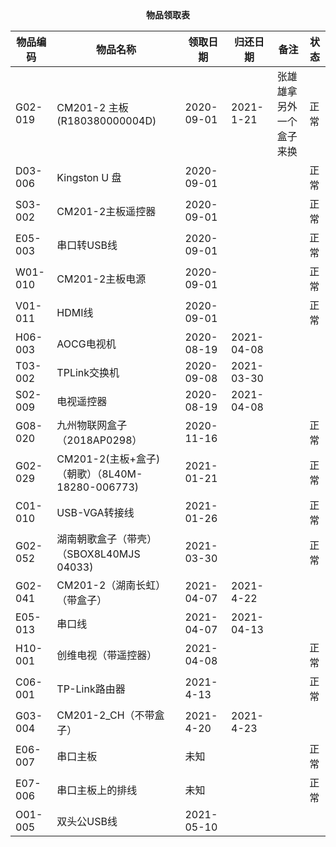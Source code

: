 <center><b>物品领取表</b></center>

| 物品编码 | 物品名称                                        | 领取日期   | 归还日期   | 备注                     | 状态 |
| -------- | ----------------------------------------------- | ---------- | ---------- | ------------------------ | ---- |
| G02-019  | CM201-2 主板(R180380000004D)                    | 2020-09-01 | 2021-1-21  | 张雄雄拿另外一个盒子来换 | 正常 |
| D03-006  | Kingston U 盘                                   | 2020-09-01 |            |                          | 正常 |
| S03-002  | CM201-2主板遥控器                               | 2020-09-01 |            |                          | 正常 |
| E05-003  | 串口转USB线                                     | 2020-09-01 |            |                          | 正常 |
| W01-010  | CM201-2主板电源                                 | 2020-09-01 |            |                          | 正常 |
| V01-011  | HDMI线                                          | 2020-09-01 |            |                          | 正常 |
| H06-003  | AOCG电视机                                      | 2020-08-19 | 2021-04-08 |                          |      |
| T03-002  | TPLink交换机                                    | 2020-09-08 | 2021-03-30 |                          |      |
| S02-009  | 电视遥控器                                      | 2020-08-19 | 2021-04-08 |                          |      |
| G08-020  | 九州物联网盒子（2018AP0298）                    | 2020-11-16 |            |                          | 正常 |
| G02-029  | CM201-2(主板+盒子)（朝歌）（8L40M-18280-006773) | 2021-01-21 |            |                          | 正常 |
| C01-010  | USB-VGA转接线                                   | 2021-01-26 |            |                          | 正常 |
| G02-052  | 湖南朝歌盒子（带壳）（SBOX8L40MJS 04033)        | 2021-03-30 |            |                          | 正常 |
| G02-041  | CM201-2（湖南长虹）（带盒子）                   | 2021-04-07 | 2021-4-22  |                          |      |
| E05-013  | 串口线                                          | 2021-04-07 | 2021-04-13 |                          |      |
| H10-001  | 创维电视（带遥控器）                            | 2021-04-08 |            |                          | 正常 |
| C06-001  | TP-Link路由器                                   | 2021-4-13  |            |                          | 正常 |
| G03-004  | CM201-2_CH（不带盒子）                          | 2021-4-20  | 2021-4-23  |                          |      |
| E06-007  | 串口主板                                        | 未知       |            |                          | 正常 |
| E07-006  | 串口主板上的排线                                | 未知       |            |                          | 正常 |
| O01-005  | 双头公USB线                                     | 2021-05-10 |            |                          |      |

